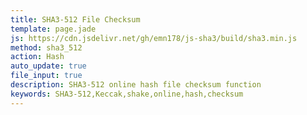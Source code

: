```yaml
---
title: SHA3-512 File Checksum
template: page.jade
js: https://cdn.jsdelivr.net/gh/emn178/js-sha3/build/sha3.min.js
method: sha3_512
action: Hash
auto_update: true
file_input: true
description: SHA3-512 online hash file checksum function
keywords: SHA3-512,Keccak,shake,online,hash,checksum
---
```


